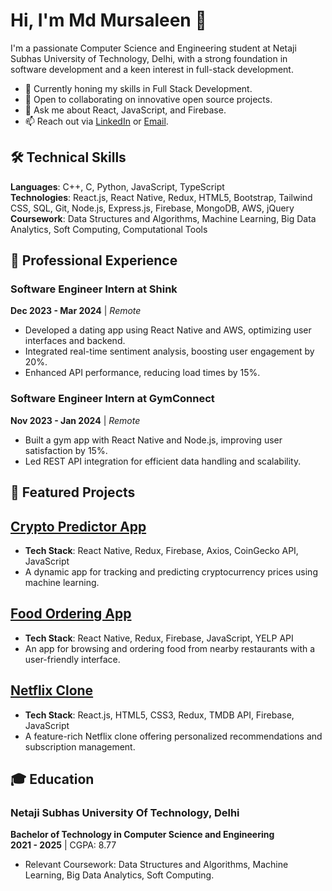 # Hi, I'm Md Mursaleen 👋

I'm a passionate Computer Science and Engineering student at Netaji Subhas University of Technology, Delhi, with a strong foundation in software development and a keen interest in full-stack development.

- 🌱 Currently honing my skills in Full Stack Development.
- 👯 Open to collaborating on innovative open source projects.
- 💬 Ask me about React, JavaScript, and Firebase.
- 📫 Reach out via [LinkedIn](https://www.linkedin.com/in/md-mursaleen-462b4b186) or [Email](mailto:md.mursaleen.ug21@nsut.ac.in).

## 🛠️ Technical Skills
**Languages**: C++, C, Python, JavaScript, TypeScript  
**Technologies**: React.js, React Native, Redux, HTML5, Bootstrap, Tailwind CSS, SQL, Git, Node.js, Express.js, Firebase, MongoDB, AWS, jQuery  
**Coursework**: Data Structures and Algorithms, Machine Learning, Big Data Analytics, Soft Computing, Computational Tools

## 💼 Professional Experience
### Software Engineer Intern at Shink
**Dec 2023 - Mar 2024** | *Remote*

- Developed a dating app using React Native and AWS, optimizing user interfaces and backend.
- Integrated real-time sentiment analysis, boosting user engagement by 20%.
- Enhanced API performance, reducing load times by 15%.

### Software Engineer Intern at GymConnect
**Nov 2023 - Jan 2024** | *Remote*

- Built a gym app with React Native and Node.js, improving user satisfaction by 15%.
- Led REST API integration for efficient data handling and scalability.

## 📘 Featured Projects
## [Crypto Predictor App](https://github.com/Md-Mursaleen/Crypto-Tracker-App)
- **Tech Stack**: React Native, Redux, Firebase, Axios, CoinGecko API, JavaScript
- A dynamic app for tracking and predicting cryptocurrency prices using machine learning.

## [Food Ordering App](https://github.com/Md-Mursaleen/Food-Ordering-App)
- **Tech Stack**: React Native, Redux, Firebase, JavaScript, YELP API
- An app for browsing and ordering food from nearby restaurants with a user-friendly interface.

## [Netflix Clone](https://netflix-clone-d78e4.web.app/)
- **Tech Stack**: React.js, HTML5, CSS3, Redux, TMDB API, Firebase, JavaScript
- A feature-rich Netflix clone offering personalized recommendations and subscription management.

## 🎓 Education
### Netaji Subhas University Of Technology, Delhi
**Bachelor of Technology in Computer Science and Engineering**  
**2021 - 2025** | CGPA: 8.77

- Relevant Coursework: Data Structures and Algorithms, Machine Learning, Big Data Analytics, Soft Computing.
